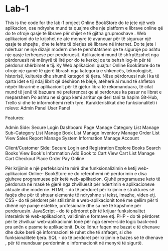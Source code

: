 # Lab-1

<!-- **************************************** -->
<!-- #Project Scope -->
<!-- **************************************** -->

This is the code for the lab-1 project
Online BookStore do te jete një web aplikacion, ose ndryshe mund ta quajme dhe nje platform e librave online që do te ofroje qasje të librave për shijet e të gjitha grupmoshave . Web aplikacioni do te krijohet ne ate menyre të avancuar për të siguruar një qasje te shpejte , dhe te lehte të blerjes së librave në internet. Do te jete i ndertuar ne nje dizajn modern dhe te pershtatshem qe te siguroje po ashtu nje qasje terheqese per perdoruesit.
Aplikacioni mund të shfrytëzohet nga përdoruesit në mënyrë të lirë por do te kerkoj qe te behsh log-in për të përdorur shërbimet e tij.
Ky Web aplikacioni quajtur Online BookStore do te ofroje nje gamë të gjerë librash nga kategoria e shkencës, teknologjisë, historisë, kulturës dhe shumë kategori të tjera.
Nëse përdoruesi nuk i ka të qarta idet e tij ndaj librit që dëshiron të blejë, atëherë ai mund të shfleton nëpër librarinë e aplikacionit për të gjetur libra të rekomanduara, të cilat mund të jenë të bazuara në preferencat qe ai perdorues ka pasur ne librat e meparshem
Po ashtu ne si grup kemi arritur qe deri tani ta hapim Git-Hub, Trello si dhe te informohemi rreth tyre.
Karakteristikat dhe funksionaliteti i roleve:
Admin Panel User Panel

Features:

Admin Side:
Secure Login
Dashboard Page
Manage Category List
Manage Sub-Category List
Manage Book List
Manage Inventory
Manage Order List
View Sales Report
Manage System Information
Manage Account

Client/Customer Side:
Secure Login and Registration
Explore Books
Search Books
View Book's Information
Add Book to Cart
View Cart List
Manage Cart
Checkout
Place Order
Pay Online

Për krijimin e një perfeksioni te mirë dhe funksionalizimin e ketij web-aplikacioni Online- BookStore ne do referohemi në perdorimin e disa gjuheve programuese për ketë web-aplikacion. Gjuhë programuese keto të përdorura në masë të gjerë nga zhvilluesit për ndertimin e aplikacioneve aktuale dhe moderne.
HTML - do të përdoret për krijimin e struktures së faqës dhe për të shtuar elemente të ndryshme si tekst, imazhe, video etj.
CSS - do të përdoret për stilizimin e web-aplikacionit tonë me qellim për ti dhënë një pamje estetike, profesionale dhe sa më të kapshme për perdoruesin.
JavaScript - do të përdoret për të krijuar funksionalitet interaktiv të web-aplikacionit, validimin e formave etj.
PHP - do të përdoret për te zhvilluar web-aplikacionin tonë për nga server-side logic back-end pra anën e pasme te aplikacionit. Duke lidhur faqen me bazat e të dhenave dhe duke berë që informacioni të ruhet dhe të shfaqet, si dhe funksionalitete tjera.
SQL - do të perdoret për krijimin e bazes së të dhenave , për të mundsuar perdorimin e informacionit në menyrë të sigurtë.
